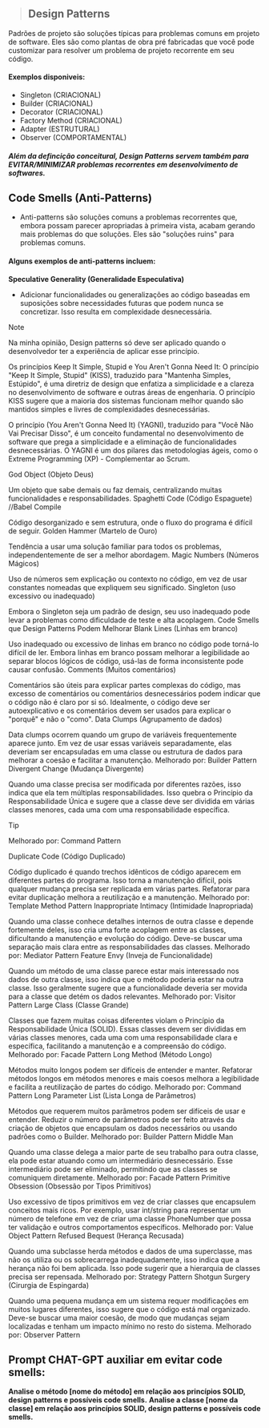 



> ## Design Patterns

Padrões de projeto são soluções típicas para problemas comuns em projeto de software. Eles são como plantas de obra pré fabricadas que você pode customizar para resolver um problema de projeto recorrente em seu código.

#### Exemplos disponiveis:
* Singleton (CRIACIONAL) 
* Builder (CRIACIONAL)
* Decorator (CRIACIONAL)
* Factory Method (CRIACIONAL)
* Adapter (ESTRUTURAL)
* Observer (COMPORTAMENTAL)

##### Além da defincição conceitural, Design Patterns servem também para EVITAR/MINIMIZAR problemas recorrentes em desenvolvimento de softwares. 



##  Code Smells (Anti-Patterns)
* Anti-patterns são soluções comuns a problemas recorrentes que, embora possam parecer apropriadas à primeira vista, acabam gerando mais problemas do que soluções. Eles são "soluções ruins" para problemas comuns.

#### Alguns exemplos de anti-patterns incluem:
**Speculative Generality (Generalidade Especulativa)**

* Adicionar funcionalidades ou generalizações ao código baseadas em suposições sobre necessidades futuras que podem nunca se concretizar. Isso resulta em complexidade desnecessária.

> [!NOTE]
> Na minha opinião, Design patterns só deve ser aplicado quando o desenvolvedor ter a experiência de aplicar esse princípio.


Os princípios Keep It Simple, Stupid e You Aren't Gonna Need It:
O princípio "Keep It Simple, Stupid" (KISS), traduzido para "Mantenha Simples, Estúpido", é uma diretriz de design que enfatiza a simplicidade e a clareza no desenvolvimento de software e outras áreas de engenharia. O princípio KISS sugere que a maioria dos sistemas funcionam melhor quando são mantidos simples e livres de complexidades desnecessárias.

O princípio (You Aren't Gonna Need It) (YAGNI), traduzido para "Você Não Vai Precisar Disso", é um conceito fundamental no desenvolvimento de software que prega a simplicidade e a eliminação de funcionalidades desnecessárias. O YAGNI é um dos pilares das metodologias ágeis, como o Extreme Programming (XP) - Complementar ao Scrum.

God Object (Objeto Deus)

Um objeto que sabe demais ou faz demais, centralizando muitas funcionalidades e responsabilidades.
Spaghetti Code (Código Espaguete) //Babel Compile

Código desorganizado e sem estrutura, onde o fluxo do programa é difícil de seguir.
Golden Hammer (Martelo de Ouro)

Tendência a usar uma solução familiar para todos os problemas, independentemente de ser a melhor abordagem.
Magic Numbers (Números Mágicos)

Uso de números sem explicação ou contexto no código, em vez de usar constantes nomeadas que expliquem seu significado.
Singleton (uso excessivo ou inadequado)

Embora o Singleton seja um padrão de design, seu uso inadequado pode levar a problemas como dificuldade de teste e alta acoplagem.
Code Smells que Design Patterns Podem Melhorar
Blank Lines (Linhas em branco)

Uso inadequado ou excessivo de linhas em branco no código pode torná-lo difícil de ler. Embora linhas em branco possam melhorar a legibilidade ao separar blocos lógicos de código, usá-las de forma inconsistente pode causar confusão.
Comments (Muitos comentários)

Comentários são úteis para explicar partes complexas do código, mas excesso de comentários ou comentários desnecessários podem indicar que o código não é claro por si só. Idealmente, o código deve ser autoexplicativo e os comentários devem ser usados para explicar o "porquê" e não o "como".
Data Clumps (Agrupamento de dados)

Data clumps ocorrem quando um grupo de variáveis frequentemente aparece junto. Em vez de usar essas variáveis separadamente, elas deveriam ser encapsuladas em uma classe ou estrutura de dados para melhorar a coesão e facilitar a manutenção.
Melhorado por: Builder Pattern
Divergent Change (Mudança Divergente)

Quando uma classe precisa ser modificada por diferentes razões, isso indica que ela tem múltiplas responsabilidades. Isso quebra o Princípio da Responsabilidade Única e sugere que a classe deve ser dividida em várias classes menores, cada uma com uma responsabilidade específica.
> [!TIP]
> Melhorado por: Command Pattern

Duplicate Code (Código Duplicado)

Código duplicado é quando trechos idênticos de código aparecem em diferentes partes do programa. Isso torna a manutenção difícil, pois qualquer mudança precisa ser replicada em várias partes. Refatorar para evitar duplicação melhora a reutilização e a manutenção.
Melhorado por: Template Method Pattern
Inappropriate Intimacy (Intimidade Inapropriada)

Quando uma classe conhece detalhes internos de outra classe e depende fortemente deles, isso cria uma forte acoplagem entre as classes, dificultando a manutenção e evolução do código. Deve-se buscar uma separação mais clara entre as responsabilidades das classes.
Melhorado por: Mediator Pattern
Feature Envy (Inveja de Funcionalidade)

Quando um método de uma classe parece estar mais interessado nos dados de outra classe, isso indica que o método poderia estar na outra classe. Isso geralmente sugere que a funcionalidade deveria ser movida para a classe que detém os dados relevantes.
Melhorado por: Visitor Pattern
Large Class (Classe Grande)

Classes que fazem muitas coisas diferentes violam o Princípio da Responsabilidade Única (SOLID). Essas classes devem ser divididas em várias classes menores, cada uma com uma responsabilidade clara e específica, facilitando a manutenção e a compreensão do código.
Melhorado por: Facade Pattern
Long Method (Método Longo)

Métodos muito longos podem ser difíceis de entender e manter. Refatorar métodos longos em métodos menores e mais coesos melhora a legibilidade e facilita a reutilização de partes do código.
Melhorado por: Command Pattern
Long Parameter List (Lista Longa de Parâmetros)

Métodos que requerem muitos parâmetros podem ser difíceis de usar e entender. Reduzir o número de parâmetros pode ser feito através da criação de objetos que encapsulam os dados necessários ou usando padrões como o Builder.
Melhorado por: Builder Pattern
Middle Man

Quando uma classe delega a maior parte de seu trabalho para outra classe, ela pode estar atuando como um intermediário desnecessário. Esse intermediário pode ser eliminado, permitindo que as classes se comuniquem diretamente.
Melhorado por: Facade Pattern
Primitive Obsession (Obsessão por Tipos Primitivos)

Uso excessivo de tipos primitivos em vez de criar classes que encapsulem conceitos mais ricos. Por exemplo, usar int/string para representar um número de telefone em vez de criar uma classe PhoneNumber que possa ter validação e outros comportamentos específicos.
Melhorado por: Value Object Pattern
Refused Bequest (Herança Recusada)

Quando uma subclasse herda métodos e dados de uma superclasse, mas não os utiliza ou os sobrecarrega inadequadamente, isso indica que a herança não foi bem aplicada. Isso pode sugerir que a hierarquia de classes precisa ser repensada.
Melhorado por: Strategy Pattern
Shotgun Surgery (Cirurgia de Espingarda)

Quando uma pequena mudança em um sistema requer modificações em muitos lugares diferentes, isso sugere que o código está mal organizado. Deve-se buscar uma maior coesão, de modo que mudanças sejam localizadas e tenham um impacto mínimo no resto do sistema.
Melhorado por: Observer Pattern





## Prompt CHAT-GPT auxiliar em evitar code smells: 
**Analise o método [nome do método] em relação aos princípios SOLID, design patterns e possíveis code smells.**
**Analise a classe  [nome da classe] em relação aos princípios SOLID, design patterns e possíveis code smells.**